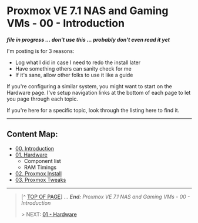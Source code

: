 # Proxmox VE 7.1 NAS and Gaming VMs - 00 - Introduction

***file in progress ... don't use this ... probably don't even read it yet***

I'm posting is for 3 reasons:

* Log what I did in case I need to redo the install later
* Have something others can sanity check for me
* If it's sane, allow other folks to use it like a guide

If you're configuring a similar system, you might want to start on the Hardware page. I've setup navigation links at the bottom of each page to let you page through each topic. 

If you're here for a specific topic, look through the listing here to find it. 

---

## Content Map:

* [00. Introduction](00.Introduction.md)
* [01. Hardware](01.Hardware.md)
    + Component list
    + RAM Timings
* [02. Proxmox Install](02.ProxmoxInstall.md)
* [03. Proxmox Tweaks](03.ProxmoxTweaks.md)

---
> [^ [TOP OF PAGE](#user-content-proxmox-ve-71-nas-and-gaming-vms---00---introduction)] ... ***End:*** *Proxmox VE 7.1 NAS and Gaming VMs - 00 - Introduction*
> 
> \> NEXT: [01 - Hardware](01.Hardware.md)

